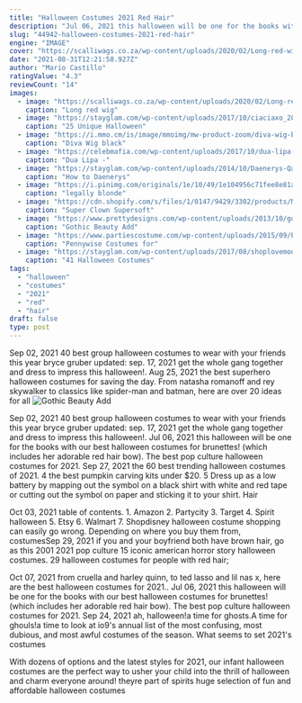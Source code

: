 ```yaml
---
title: "Halloween Costumes 2021 Red Hair"
description: "Jul 06, 2021 this halloween will be one for the books with our best halloween costumes for brunettes!  (which includes her adorable red hair bow). The best pop culture halloween costumes for 2021"
slug: "44942-halloween-costumes-2021-red-hair"
engine: "IMAGE"
cover: "https://scalliwags.co.za/wp-content/uploads/2020/02/Long-red-wig-with-fringe.jpg"
date: "2021-08-31T12:21:58.927Z"
author: "Mario Castillo"
ratingValue: "4.3"
reviewCount: "14"
images:
  - image: "https://scalliwags.co.za/wp-content/uploads/2020/02/Long-red-wig-with-fringe.jpg"
    caption: "Long red wig"
  - image: "https://stayglam.com/wp-content/uploads/2017/10/ciaciaxo_2016-10-13_13-40-45_14719588_314398498926392_144656577293451264_n-resize.jpg"
    caption: "25 Unique Halloween"
  - image: "https://i.mmo.cm/is/image/mmoimg/mw-product-zoom/diva-wig-black-white--mw-203504-1.jpg"
    caption: "Diva Wig black"
  - image: "https://celebmafia.com/wp-content/uploads/2017/10/dua-lipa-kiss-fm-house-party-in-london-10-26-2017-2.jpg"
    caption: "Dua Lipa -"
  - image: "https://stayglam.com/wp-content/uploads/2014/10/Daenerys-Qarth-Halloween-Costume-Look.jpg"
    caption: "How to Daenerys"
  - image: "https://i.pinimg.com/originals/1e/10/49/1e104956c71fee8e81aa4033b6b7b678.jpg"
    caption: "legally blonde"
  - image: "https://cdn.shopify.com/s/files/1/0147/9429/3302/products/MB1002_600x_crop_center.jpg?v=1587396878"
    caption: "Super Clown Supersoft"
  - image: "https://www.prettydesigns.com/wp-content/uploads/2013/10/gothic-makeup-with-delicate-pattern.jpg"
    caption: "Gothic Beauty Add"
  - image: "https://www.partiescostume.com/wp-content/uploads/2015/09/Pennywise-Costumes-for-Women.jpg"
    caption: "Pennywise Costumes for"
  - image: "https://stayglam.com/wp-content/uploads/2017/08/shoplovemoo-resize.jpg"
    caption: "41 Halloween Costumes"
tags:
  - "halloween"
  - "costumes"
  - "2021"
  - "red"
  - "hair"
draft: false
type: post
---
```


Sep 02, 2021 40 best group halloween costumes to wear with your friends this year bryce gruber updated: sep. 17, 2021 get the whole gang together and dress to impress this halloween!. Aug 25, 2021 the best superhero halloween costumes for saving the day. From natasha romanoff and rey skywalker to classics like spider-man and batman, here are over 20 ideas for all
![Gothic Beauty Add](https://www.prettydesigns.com/wp-content/uploads/2013/10/gothic-makeup-with-delicate-pattern.jpg "Gothic Beauty Add")

Sep 02, 2021 40 best group halloween costumes to wear with your friends this year bryce gruber updated: sep. 17, 2021 get the whole gang together and dress to impress this halloween!. Jul 06, 2021 this halloween will be one for the books with our best halloween costumes for brunettes!  (which includes her adorable red hair bow). The best pop culture halloween costumes for 2021. Sep 27, 2021 the 60 best trending halloween costumes of 2021. 4 the best pumpkin carving kits under $20. 5  Dress up as a low battery by mapping out the symbol on a black shirt with white and red tape or cutting out the symbol on paper and sticking it to your shirt. Hair
<!--inArticleAds-->

<!--galleryOne-->

Oct 03, 2021 table of contents. 1. Amazon 2. Partycity 3. Target 4. Spirit halloween 5. Etsy 6. Walmart 7. Shopdisney halloween costume shopping can easily go wrong. Depending on where you buy them from, costumesSep 29, 2021 if you and your boyfriend both have brown hair, go as this 2001 2021 pop culture  15 iconic american horror story halloween costumes. 29 halloween costumes for people with red hair;
<!--inArticleAds-->

<!--galleryTwo-->

Oct 07, 2021 from cruella and harley quinn, to ted lasso and lil nas x, here are the best halloween costumes for 2021.. Jul 06, 2021 this halloween will be one for the books with our best halloween costumes for brunettes!  (which includes her adorable red hair bow). The best pop culture halloween costumes for 2021. Sep 24, 2021 ah, halloween!a time for ghosts.A time for ghouls!a time to look at io9's annual list of the most confusing, most dubious, and most awful costumes of the season. What seems to set 2021's costumes
<!--galleryThree-->

With dozens of options and the latest styles for 2021, our infant halloween costumes are the perfect way to usher your child into the thrill of halloween and charm everyone around! theyre part of spirits huge selection of fun and affordable halloween costumes